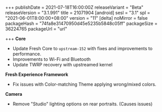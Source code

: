 +++
publishDate = 2021-07-18T16:00:00Z
releaseVariant = "Beta"
releaseVersion = "3.1.991"
title = 21071904
[android]
sesl = "3.1"
spl = "2021-06-01T8:00:00+08:00"
version = "11"
[delta]
noMirror = false
packageHash = "74fa8e31470950d45e5235b5848c05ff"
packageSize = 36224765
packageUrl = "url"

+++
**Core**

* Update Fresh Core to `upstream-152` with fixes and improvements to performance.
* Improvements to Wi-Fi and Bluetooth
* Update TWRP recovery with upstreamed kernel

**Fresh Experience Framework**

* Fix issues with Color-matching Theme applying wrong/mixed colors.

**Camera**

* Remove "Studio" lighting options on rear portraits. (Causes issues)